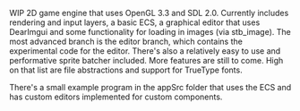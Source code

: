 WIP 2D game engine that uses OpenGL 3.3 and SDL 2.0. Currently includes rendering and input layers, a basic ECS, a graphical editor that uses DearImgui and some functionality for loading in images (via stb_image). The most advanced branch is the editor branch, which contains the experimental code for the editor. There's also a relatively easy to use and performative sprite batcher included. More features are still to come. High on that list are file abstractions and support for TrueType fonts.

There's a small example program in the appSrc folder that uses the ECS and has custom editors implemented for custom components.
